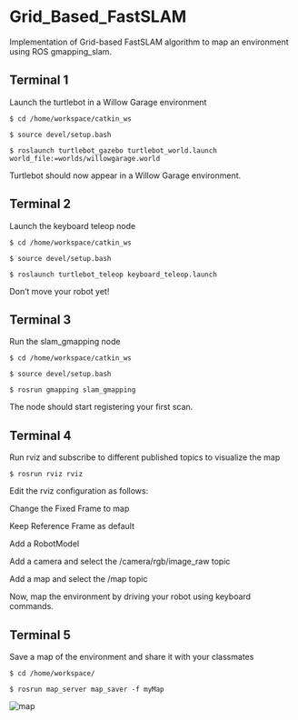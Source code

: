 # Grid_Based_FastSLAM
Implementation of Grid-based FastSLAM algorithm to map an environment using ROS gmapping_slam.

## Terminal 1

Launch the turtlebot in a Willow Garage environment

`$ cd /home/workspace/catkin_ws`

`$ source devel/setup.bash`

`$ roslaunch turtlebot_gazebo turtlebot_world.launch world_file:=worlds/willowgarage.world`

Turtlebot should now appear in a Willow Garage environment.

## Terminal 2

Launch the keyboard teleop node

`$ cd /home/workspace/catkin_ws`

`$ source devel/setup.bash`

`$ roslaunch turtlebot_teleop keyboard_teleop.launch`

Don’t move your robot yet!

## Terminal 3

Run the slam_gmapping node

`$ cd /home/workspace/catkin_ws`

`$ source devel/setup.bash`

`$ rosrun gmapping slam_gmapping`

The node should start registering your first scan.

## Terminal 4

Run rviz and subscribe to different published topics to visualize the map

`$ rosrun rviz rviz`

Edit the rviz configuration as follows:

Change the Fixed Frame to map

Keep Reference Frame as default

Add a RobotModel

Add a camera and select the /camera/rgb/image_raw topic

Add a map and select the /map topic

Now, map the environment by driving your robot using keyboard commands.

## Terminal 5

Save a map of the environment and share it with your classmates

`$ cd /home/workspace/`

`$ rosrun map_server map_saver -f myMap`


![map](https://user-images.githubusercontent.com/7389485/58286689-27d54280-7d64-11e9-91b5-2a7c6d9f677a.JPG)


